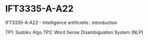 # IFT3335-A-A22
IFT3335-A-A22 - Intelligence artificielle : introduction

TP1: Sudoku Algo
TP2: Word Sense Disambiguation System (NLP) 

